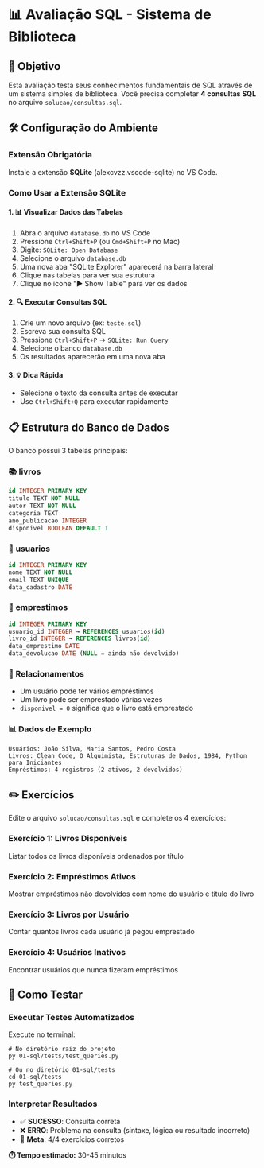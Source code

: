 # 📊 Avaliação SQL - Sistema de Biblioteca

## 🎯 Objetivo

Esta avaliação testa seus conhecimentos fundamentais de SQL através de um sistema simples de biblioteca. Você precisa completar **4 consultas SQL** no arquivo `solucao/consultas.sql`.

## 🛠️ Configuração do Ambiente

### Extensão Obrigatória
Instale a extensão **SQLite** (alexcvzz.vscode-sqlite) no VS Code.

### Como Usar a Extensão SQLite

#### 1. 📊 Visualizar Dados das Tabelas
1. Abra o arquivo `database.db` no VS Code
2. Pressione `Ctrl+Shift+P` (ou `Cmd+Shift+P` no Mac)
3. Digite: `SQLite: Open Database`
4. Selecione o arquivo `database.db`
5. Uma nova aba "SQLite Explorer" aparecerá na barra lateral
6. Clique nas tabelas para ver sua estrutura
7. Clique no ícone "▶️ Show Table" para ver os dados

#### 2. 🔍 Executar Consultas SQL
1. Crie um novo arquivo (ex: `teste.sql`)
2. Escreva sua consulta SQL
3. Pressione `Ctrl+Shift+P` → `SQLite: Run Query`
4. Selecione o banco `database.db`
5. Os resultados aparecerão em uma nova aba

#### 3. 💡 Dica Rápida
- Selecione o texto da consulta antes de executar
- Use `Ctrl+Shift+Q` para executar rapidamente

## 📋 Estrutura do Banco de Dados

O banco possui 3 tabelas principais:

### 📚 **livros**
```sql
id INTEGER PRIMARY KEY
titulo TEXT NOT NULL
autor TEXT NOT NULL
categoria TEXT
ano_publicacao INTEGER
disponivel BOOLEAN DEFAULT 1
```

### 👤 **usuarios**
```sql
id INTEGER PRIMARY KEY
nome TEXT NOT NULL
email TEXT UNIQUE
data_cadastro DATE
```

### 📖 **emprestimos**
```sql
id INTEGER PRIMARY KEY
usuario_id INTEGER → REFERENCES usuarios(id)
livro_id INTEGER → REFERENCES livros(id)
data_emprestimo DATE
data_devolucao DATE (NULL = ainda não devolvido)
```

### 🔗 Relacionamentos
- Um usuário pode ter vários empréstimos
- Um livro pode ser emprestado várias vezes
- `disponivel = 0` significa que o livro está emprestado

### 📊 Dados de Exemplo
```
Usuários: João Silva, Maria Santos, Pedro Costa
Livros: Clean Code, O Alquimista, Estruturas de Dados, 1984, Python para Iniciantes
Empréstimos: 4 registros (2 ativos, 2 devolvidos)
```

## ✏️ Exercícios

Edite o arquivo `solucao/consultas.sql` e complete os 4 exercícios:

### **Exercício 1: Livros Disponíveis**
Listar todos os livros disponíveis ordenados por título

### **Exercício 2: Empréstimos Ativos**
Mostrar empréstimos não devolvidos com nome do usuário e título do livro

### **Exercício 3: Livros por Usuário**
Contar quantos livros cada usuário já pegou emprestado

### **Exercício 4: Usuários Inativos**
Encontrar usuários que nunca fizeram empréstimos

## 🧪 Como Testar

### Executar Testes Automatizados
Execute no terminal:
```
# No diretório raiz do projeto
py 01-sql/tests/test_queries.py

# Ou no diretório 01-sql/tests
cd 01-sql/tests
py test_queries.py
```

### Interpretar Resultados
- ✅ **SUCESSO**: Consulta correta
- ❌ **ERRO**: Problema na consulta (sintaxe, lógica ou resultado incorreto)
- 🎯 **Meta**: 4/4 exercícios corretos



**⏱️ Tempo estimado:** 30-45 minutos